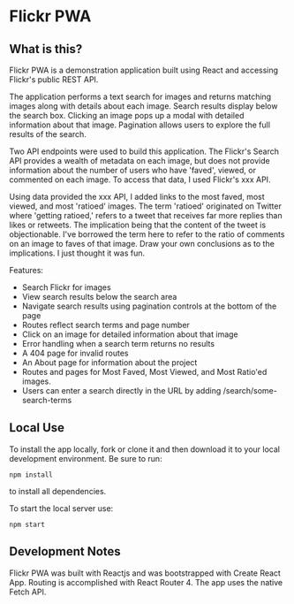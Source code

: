 # Flickr PWA

## What is this?

Flickr PWA is a demonstration application built using React and accessing Flickr's public REST API. 

The application performs a text search for images and returns matching images along with details about each image. Search results display below the search box. Clicking an image pops up a modal with detailed information about that image. Pagination allows users to explore the full results of the search.

Two API endpoints were used to build this application. The Flickr's Search API provides a wealth of metadata on each image, but does not provide information about the number of users who have 'faved', viewed, or commented on each image. To access that data, I used Flickr's xxx API. 

Using data provided the xxx API, I added links to the most faved, most viewed, and most 'ratioed' images. The term 'ratioed' originated on Twitter where 'getting ratioed,' refers to a tweet that receives far more replies than likes or retweets. The implication being that the content of the tweet is objectionable. I've borrowed the term here to refer to the ratio of comments on an image to faves of that image. Draw your own conclusions as to the implications. I just thought it was fun.

Features:
- Search Flickr for images
- View search results below the search area
- Navigate search results using pagination controls at the bottom of the page
- Routes reflect search terms and page number
- Click on an image for detailed information about that image
- Error handling when a search term returns no results
- A 404 page for invalid routes
- An About page for information about the project
- Routes and pages for Most Faved, Most Viewed, and Most Ratio'ed images.
- Users can enter a search directly in the URL by adding /search/some-search-terms

## Local Use

To install the app locally, fork or clone it and then download it to your local development environment. Be sure to run:

```
npm install
```

to install all dependencies. 

To start the local server use:

```
npm start
```

## Development Notes

Flickr PWA was built with Reactjs and was bootstrapped with Create React App. Routing is accomplished with React Router 4. The app uses the native Fetch API. 